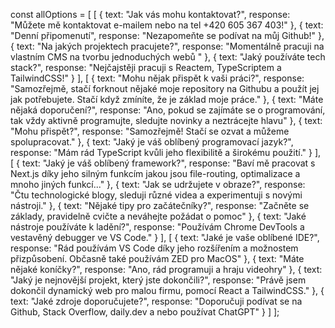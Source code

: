 const allOptions = [
    [
      { text: "Jak vás mohu kontaktovat?", response: "Můžete mě kontaktovat e-mailem nebo na tel +420 605 367 403!" },
      { text: "Denní připomenutí", response: "Nezapomeňte se podívat na můj Github!" },
      { text: "Na jakých projektech pracujete?", response: "Momentálně pracuji na vlastním CMS na tvorbu jednoduchých webů " },
      { text: "Jaký používáte tech stack?", response: "Nejčajstěji pracuji s Reactem, TypeScriptem a TailwindCSS!" }
    ],
    [
      { text: "Mohu nějak přispět k vaši práci?", response: "Samozřejmě, stačí forknout nějaké moje repository na Githubu a použít jej jak potřebujete. Stačí když zmíníte, že je základ moje práce." },
      { text: "Máte nějaká doporučení?", response: "Ano, pokud se zajímáte se o programování, tak vždy aktivně programujte, sledujte novinky a neztrácejte hlavu" },
      { text: "Mohu přispět?", response: "Samozřejmě! Stačí se ozvat a můžeme spolupracovat." },
      { text: "Jaký je váš oblíbený programovací jazyk?", response: "Mám rád TypeScript kvůli jeho flexibilitě a širokému použití." }
    ],
    [
      { text: "Jaký je váš oblíbený framework?", response: "Baví mě pracovat s Next.js díky jeho silným funkcím jakou jsou file-routing, optimalizace a mnoho jiných funkcí..." },
      { text: "Jak se udržujete v obraze?", response: "Čtu technologické blogy, sleduji různé videa a experimentuji s novými nástroji." },
      { text: "Nějaké tipy pro začátečníky?", response: "Začněte se základy, pravidelně cvičte a neváhejte požádat o pomoc" },
      { text: "Jaké nástroje používáte k ladění?", response: "Používám Chrome DevTools a vestavěný debugger ve VS Code." }
    ],
    [
      { text: "Jaké je vaše oblíbené IDE?", response: "Rád používám VS Code díky jeho rozšířením a možnostem přizpůsobení. Občasně také používám ZED pro MacOS" },
      { text: "Máte nějaké koníčky?", response: "Ano, rád programuji a hraju videohry" },
      { text: "Jaký je nejnovější projekt, který jste dokončili?", response: "Právě jsem dokončil dynamický web pro malou firmu, pomocí React a TailwindCSS." },
      { text: "Jaké zdroje doporučujete?", response: "Doporučuji podívat se na Github, Stack Overflow, daily.dev a nebo používat ChatGPT" }
    ]
  ];